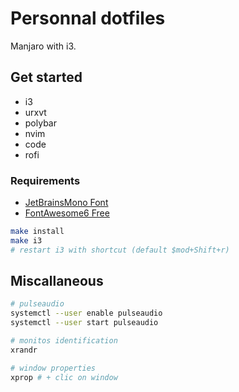 # Personnal dotfiles

Manjaro with i3.

## Get started

- i3
- urxvt
- polybar
- nvim
- code 
- rofi

### Requirements
- [JetBrainsMono Font](https://www.jetbrains.com/lp/mono/)
- [FontAwesome6 Free](https://fontawesome.com/download)

```bash 
make install
make i3
# restart i3 with shortcut (default $mod+Shift+r)
```

## Miscallaneous

```bash 
# pulseaudio
systemctl --user enable pulseaudio
systemctl --user start pulseaudio

# monitos identification
xrandr

# window properties
xprop # + clic on window
```
